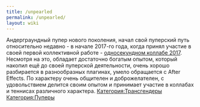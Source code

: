 ```yaml
---
title: /unpearled
permalink: /unpearled/
layout: wiki
---
```


Андерграундный пупер нового поколения, начал свой пуперский путь
относительно недавно - в начале 2017-го года, когда принял участие в
своей первой коллективной работе - [односекундном коллабе
2017](https://www.youtube.com/watch?v=7I9Fx_eOUQA). Несмотря на это,
обладает достаточно богатым опытом, который накопил ещё до своей
пуперской деятельности, очень хорошо разбирается в разнообразных
плагинах, умело обращается с After Effects. По характеру очень общителен
и доброжелателен, с удовольствием делится своим опытом и принимает
участие в коллабах и теннисах различного характера.
[Категория:Трансгендеры](Категория:Трансгендеры "wikilink")
[Категория:Пуперы](Категория:Пуперы "wikilink")
